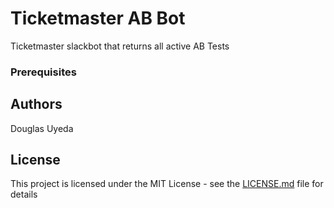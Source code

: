 # Ticketmaster AB Bot
Ticketmaster slackbot that returns all active AB Tests


### Prerequisites


## Authors
Douglas Uyeda

## License

This project is licensed under the MIT License - see the [LICENSE.md](LICENSE.md) file for details
